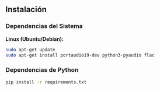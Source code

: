 ## Instalación

### Dependencias del Sistema

**Linux (Ubuntu/Debian):**
```bash
sudo apt-get update
sudo apt-get install portaudio19-dev python3-pyaudio flac
```
### Dependencias de Python
```bash
pip install -r requirements.txt
```